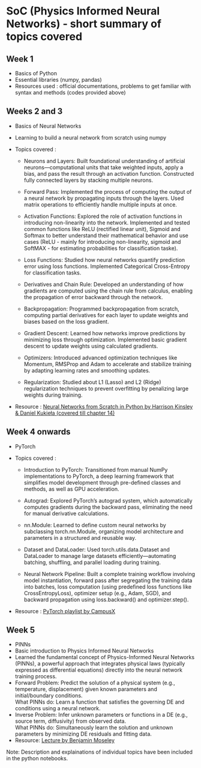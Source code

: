 # SoC (Physics Informed Neural Networks) - short summary of topics covered

## Week 1
* Basics of Python
* Essential libraries (numpy, pandas)
* Resources used : official documentations, problems to get familiar with syntax and methods (codes provided above)

## Weeks 2 and 3
* Basics of Neural Networks
* Learning to build a neural network from scratch using numpy
* Topics covered :
  - Neurons and Layers: Built foundational understanding of artificial neurons—computational units that take weighted inputs, apply a bias, and pass the result through an activation function. Constructed fully connected layers by stacking multiple neurons.

  - Forward Pass: Implemented the process of computing the output of a neural network by propagating inputs through the layers. Used matrix operations to efficiently handle multiple inputs at once.

  - Activation Functions: Explored the role of activation functions in introducing non-linearity into the network. Implemented and tested common functions like ReLU (rectified linear unit), Sigmoid and Softmax to better understand their mathematical behavior and use cases (ReLU - mainly for introducing non-linearity, sigmoid and SoftMAX - for estimating probabilities for classification taske).

  - Loss Functions: Studied how neural networks quantify prediction error using loss functions. Implemented Categorical Cross-Entropy for classification tasks.

  - Derivatives and Chain Rule: Developed an understanding of how gradients are computed using the chain rule from calculus, enabling the propagation of error backward through the network.

  - Backpropagation: Programmed backpropagation from scratch, computing partial derivatives for each layer to update weights and biases based on the loss gradient.
 
  - Gradient Descent: Learned how networks improve predictions by minimizing loss through optimization. Implemented basic gradient descent to update weights using calculated gradients.

  - Optimizers: Introduced advanced optimization techniques like Momentum, RMSProp and Adam to accelerate and stabilize training by adapting learning rates and smoothing updates.

  - Regularization: Studied about L1 (Lasso) and L2 (Ridge) regularization techniques to prevent overfitting by penalizing large weights during training.

* Resource : [Neural Networks from Scratch in Python by Harrison Kinsley & Daniel Kukieła (covered till chapter 14)](http://103.203.175.90:81/fdScript/RootOfEBooks/E%20Book%20collection%20-%202024%20-%20G/CSE%20%20IT%20AIDS%20ML/Neural%20Network.pdf)



## Week 4 onwards
* PyTorch
* Topics covered :
  - Introduction to PyTorch: Transitioned from manual NumPy implementations to PyTorch, a deep learning framework that simplifies model development through pre-defined classes and methods, as well as GPU acceleration.

  - Autograd: Explored PyTorch’s autograd system, which automatically computes gradients during the backward pass, eliminating the need for manual derivative calculations.

  - nn.Module: Learned to define custom neural networks by subclassing torch.nn.Module, organizing model architecture and parameters in a structured and reusable way.

  - Dataset and DataLoader: Used torch.utils.data.Dataset and DataLoader to manage large datasets efficiently—automating batching, shuffling, and parallel loading during training.
 
  - Neural Network Pipeline: Built a complete training workflow involving model instantiation, forward pass after segregating the training data into batches, loss computation (using predefined loss functions like CrossEntropyLoss), optimizer setup (e.g., Adam, SGD), and backward propagation using loss.backward() and optimizer.step().

* Resource : [PyTorch playlist by CampusX](https://www.youtube.com/watch?v=mDsFsnw3SK4&list=PLKnIA16_Rmvboy8bmDCjwNHgTaYH2puK7&index=2)

## Week 5
* PINNs
* Basic introduction to Physics Informed Neural Networks
* Learned the fundamental concept of Physics-Informed Neural Networks (PINNs), a powerful approach that integrates physical laws (typically expressed as differential equations) directly into the neural network training process.
* Forward Problem: Predict the solution of a physical system (e.g., temperature, displacement) given known parameters and initial/boundary conditions.\
What PINNs do: Learn a function that satisfies the governing DE and conditions using a neural network.
* Inverse Problem: Infer unknown parameters or functions in a DE (e.g., source term, diffusivity) from observed data.\
What PINNs do: Simultaneously learn the solution and unknown parameters by minimizing DE residuals and fitting data.
* Resource: [Lecture by Benjamin Moseley](https://www.youtube.com/watch?v=G_hIppUWcsc&t=1781s )

Note: Description and explainations of individual topics have been included in the python notebooks.
